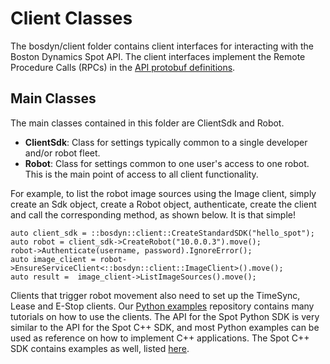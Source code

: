 <!--
Copyright (c) 2023 Boston Dynamics, Inc.  All rights reserved.

Downloading, reproducing, distributing or otherwise using the SDK Software
is subject to the terms and conditions of the Boston Dynamics Software
Development Kit License (20191101-BDSDK-SL).
-->

# Client Classes

The bosdyn/client folder contains client interfaces for interacting with the Boston Dynamics Spot
API. The client interfaces implement the Remote Procedure Calls (RPCs) in the
[API protobuf definitions](https://dev.bostondynamics.com/protos/bosdyn/api/readme).

## Main Classes

The main classes contained in this folder are ClientSdk and Robot.

- **ClientSdk**: Class for settings typically common to a single developer and/or robot fleet.
- **Robot**: Class for settings common to one user's access to one robot. This is the main point
  of access to all client functionality.

For example, to list the robot image sources using the Image client, simply create an Sdk object,
create a Robot object, authenticate, create the client and call the
corresponding method, as shown below. It is that simple!

```
auto client_sdk = ::bosdyn::client::CreateStandardSDK("hello_spot");
auto robot = client_sdk->CreateRobot("10.0.0.3").move();
robot->Authenticate(username, password).IgnoreError();
auto image_client = robot->EnsureServiceClient<::bosdyn::client::ImageClient>().move();
auto result =  image_client->ListImageSources().move();
```

Clients that trigger robot movement also need to set up the TimeSync, Lease and E-Stop clients. Our
[Python examples](https://github.com/boston-dynamics/spot-sdk/tree/master/python/examples) repository contains many tutorials on how to use the clients. The API for the Spot Python SDK is very similar to the API for the Spot C++ SDK, and most Python examples can be used as reference on how to implement C++ applications. The Spot C++ SDK contains examples as well, listed [here](../../examples/README.md).
